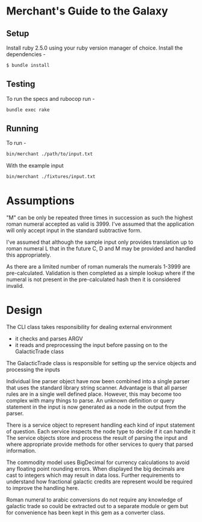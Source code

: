 # Merchant's Guide to the Galaxy

## Setup

Install ruby 2.5.0 using your ruby version manager of choice. Install the dependencies -
```sh
$ bundle install
```

## Testing

To run the specs and rubocop run -
```sh
bundle exec rake
```

## Running

To run -
```sh
bin/merchant ./path/to/input.txt
```

With the example input
```sh
bin/merchant ./fixtures/input.txt
```

# Assumptions
"M" can be only be repeated three times in succession as such the highest roman
numeral accepted as valid is 3999. I've assumed that the application will only
accept input in the standard subtractive form.

I've assumed that although the sample input only provides translation up to
roman numeral L that in the future C, D and M may be provided and handled this
appropriately.

As there are a limited number of roman numerals the numerals 1-3999 are
pre-calculated. Validation is then completed as a simple lookup where if the
numeral is not present in the pre-calculated hash then it is considered
invalid.

# Design
The CLI class takes responsibility for dealing external environment
* it checks and parses ARGV
* it reads and preprocessing the input before passing on to the GalacticTrade class

The GalacticTrade class is responsible for setting up the service objects and
processing the inputs

Individual line parser object have now been combined into a single parser that uses
the standard library string scanner. Advantage is that all parser rules are in a
single well defined place. However, this may become too complex with many things to
parse. An unknown definition or query statement in the input is now generated as a node
in the output from the parser.

There is a service object to represent handling each kind of input statement of
question. Each service inspects the node type to decide if it can handle it
The service objects store and process the result of parsing the input and
where appropriate provide methods for other services to query that parsed information.

The commodity model uses BigDecimal for currency calculations to avoid any
floating point rounding errors. When displayed the big decimals are cast to
integers which may result in data loss. Further requirements to understand how
fractional galactic credits are represent would be required to improve the handling here.

Roman numeral to arabic conversions do not require any knowledge of galactic
trade so could be extracted out to a separate module or gem but for convenience
has been kept in this gem as a converter class.
